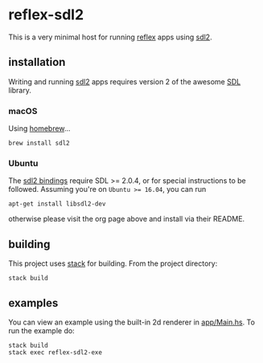 # reflex-sdl2

This is a very minimal host for running [reflex][2] apps using [sdl2][0].

## installation

Writing and running [sdl2][0] apps requires version 2 of the awesome [SDL][1]
library.

### macOS

Using [homebrew](https://brew.sh/)...

    brew install sdl2

### Ubuntu

The [sdl2 bindings][0] require SDL >= 2.0.4, or for special instructions
to be followed. Assuming you're on `Ubuntu >= 16.04`, you can run

    apt-get install libsdl2-dev

otherwise please visit the org page above and install via their README.

## building

This project uses [stack][3] for building. From the project directory:

    stack build

## examples

You can view an example using the built-in 2d renderer in
[app/Main.hs](https://github.com/schell/reflex-sdl2/blob/master/app/Main.hs).
To run the example do:

    stack build
    stack exec reflex-sdl2-exe


[0]: http://hackage.haskell.org/package/sdl2 "sdl2 haskell bindings"
[1]: http://libsdl.org "Simple Direct Media Layer"
[2]: https://github.com/reflex-frp/reflex "reflex frp"
[3]: https://docs.haskellstack.org/en/stable/README/ "the haskell tool stack"
